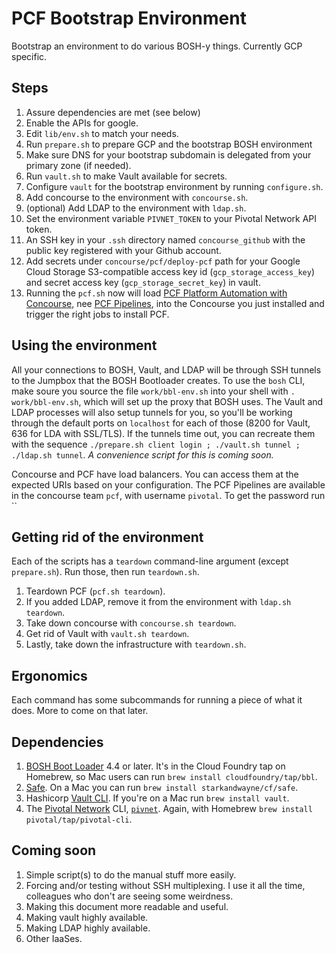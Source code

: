 # PCF Bootstrap Environment

Bootstrap an environment to do various BOSH-y things. Currently GCP specific.

## Steps

1. Assure dependencies are met (see below)
1. Enable the APIs for google.
1. Edit `lib/env.sh` to match your needs.
1. Run `prepare.sh` to prepare GCP and the bootstrap BOSH environment
1. Make sure DNS for your bootstrap subdomain is delegated from your primary zone (if needed).
1. Run `vault.sh` to make Vault available for secrets.
1. Configure `vault` for the bootstrap environment by running `configure.sh`.
1. Add concourse to the environment with `concourse.sh`.
1. (optional) Add LDAP to the environment with `ldap.sh`.
1. Set the environment variable `PIVNET_TOKEN` to your Pivotal Network API token.
1. An SSH key in your `.ssh` directory named `concourse_github` with the public key registered with your Github account.
1. Add secrets under `concourse/pcf/deploy-pcf` path for your Google Cloud Storage
   S3-compatible access key id (`gcp_storage_access_key`) and secret access key (`gcp_storage_secret_key`) in vault.
1. Running the `pcf.sh` now will load [PCF Platform Automation with Concourse](https://network.pivotal.io/products/pcf-automation), nee [PCF Pipelines](https://github.com/pivotal-cf/pcf-pipelines), into the Concourse you just installed and trigger the right jobs to install PCF.

## Using the environment

All your connections to BOSH, Vault, and LDAP will be through SSH tunnels to the Jumpbox that the BOSH Bootloader creates. To use the `bosh` CLI,
make soure you source the file `work/bbl-env.sh` into your shell with `. work/bbl-env.sh`, which will set up the proxy that BOSH uses.
The Vault and LDAP processes will also setup tunnels for you, so you'll be working through the default ports on `localhost` for each
of those (8200 for Vault, 636 for LDA with SSL/TLS).  If the tunnels time out, you can recreate them with the sequence `./prepare.sh client login ; ./vault.sh tunnel ; ./ldap.sh tunnel`. *A convenience script for this is coming soon.*

Concourse and PCF have load balancers. You can access them at the expected URIs based on your configuration. The PCF Pipelines are available in the
concourse team `pcf`, with username `pivotal`. To get the password run ``

## Getting rid of the environment

Each of the scripts has a `teardown` command-line argument (except `prepare.sh`). Run those, then run `teardown.sh`.

1. Teardown PCF (`pcf.sh teardown`).
2. If you added LDAP, remove it from the environment with `ldap.sh teardown`.
3. Take down concourse with `concourse.sh teardown`.
4. Get rid of Vault with `vault.sh teardown`.
5. Lastly, take down the infrastructure with `teardown.sh`.

## Ergonomics

Each command has some subcommands for running a piece of what it does. More to come on that later.

## Dependencies

1. [BOSH Boot Loader](https://github.com/cloudfoundry/bosh-bootloader) 4.4 or later. It's in the Cloud Foundry tap on
Homebrew, so Mac users can run `brew install cloudfoundry/tap/bbl`.
2. [Safe](https://github.com/starkandwayne/safe). On a Mac you can run `brew install starkandwayne/cf/safe`.
3. Hashicorp [Vault CLI](https://www.vaultproject.io). If you're on a Mac run `brew install vault`.
4. The [Pivotal Network](https://network.pivotal.io) CLI, [`pivnet`](https://github.com/pivotal-cf/pivnet-cli). Again, with Homebrew `brew install pivotal/tap/pivotal-cli`.

## Coming soon

1. Simple script(s) to do the manual stuff more easily.
1. Forcing and/or testing without SSH multiplexing. I use it all the time, colleagues who don't are seeing some weirdness.
1. Making this document more readable and useful.
1. Making vault highly available.
1. Making LDAP highly available.
1. Other IaaSes.
